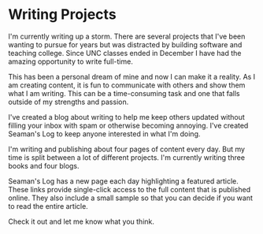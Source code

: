 # Writing Projects

I'm currently writing up a storm.  There are several projects that I've been wanting to pursue for
years but was distracted by building software and teaching college.  Since UNC classes ended in
December I have had the amazing opportunity to write full-time.

This has been a personal dream of mine and now I can make it a reality.  As I am creating content,
it is fun to communicate with others and show them what I am writing.  This can be a time-consuming
task and one that falls outside of my strengths and passion.

I've created a blog about writing to help me keep others updated without filling your inbox with
spam or otherwise becoming annoying.  I've created Seaman's Log to keep anyone interested in what
I'm doing.  

I'm writing and publishing about four pages of content every day.  But my time is split between a
lot of different projects.  I'm currently writing three books and four blogs.

Seaman's Log has a new page each day highlighting a featured article.  These links provide
single-click access to the full content that is published online. They also include a small sample
so that you can decide if you want to read the entire article.

Check it out and let me know what you think.




